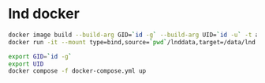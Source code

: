 # lnd docker

```bash
docker image build --build-arg GID=`id -g` --build-arg UID=`id -u` -t aaa .
docker run -it --mount type=bind,source=`pwd`/lnddata,target=/data/lnd aaa
```

```bash
export GID=`id -g`
export UID
docker compose -f docker-compose.yml up
```
